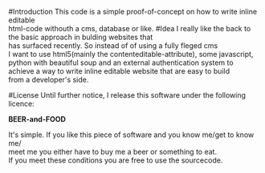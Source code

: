 #Introduction
This code is a simple proof-of-concept on how to write inline editable  
html-code withouth a cms, database or like.
#Idea
I really like the back to the basic approach in bulding websites that  
has surfaced recently. So instead of of using a fully fleged cms  
I want to use html5(mainly the contenteditable-attribute), some javascript,  
python with beautiful soup and an external authentication system to  
achieve a way to write inline editable website that are easy to build  
from a developer's side.

#License
Until further notice, I release this software under the following licence:

**BEER-and-FOOD**

It's simple. If you like this piece of software and you know me/get to know me/  
meet me you either have to buy me a beer or something to eat.  
If you meet these conditions you are free to use the sourcecode.
